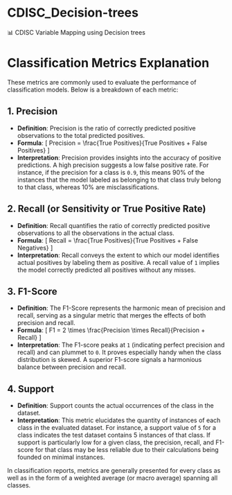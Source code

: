 # CDISC_Decision-trees
📊 CDISC Variable Mapping using Decision trees


# Classification Metrics Explanation

These metrics are commonly used to evaluate the performance of classification models. Below is a breakdown of each metric:

## 1. Precision
- **Definition**: Precision is the ratio of correctly predicted positive observations to the total predicted positives.
- **Formula**: 
  \[ Precision = \frac{True Positives}{True Positives + False Positives} \]
- **Interpretation**: Precision provides insights into the accuracy of positive predictions. A high precision suggests a low false positive rate. For instance, if the precision for a class is `0.9`, this means 90% of the instances that the model labeled as belonging to that class truly belong to that class, whereas 10% are misclassifications.

## 2. Recall (or Sensitivity or True Positive Rate)
- **Definition**: Recall quantifies the ratio of correctly predicted positive observations to all the observations in the actual class.
- **Formula**: 
  \[ Recall = \frac{True Positives}{True Positives + False Negatives} \]
- **Interpretation**: Recall conveys the extent to which our model identifies actual positives by labeling them as positive. A recall value of `1` implies the model correctly predicted all positives without any misses.

## 3. F1-Score
- **Definition**: The F1-Score represents the harmonic mean of precision and recall, serving as a singular metric that merges the effects of both precision and recall.
- **Formula**: 
  \[ F1 = 2 \times \frac{Precision \times Recall}{Precision + Recall} \]
- **Interpretation**: The F1-score peaks at `1` (indicating perfect precision and recall) and can plummet to `0`. It proves especially handy when the class distribution is skewed. A superior F1-score signals a harmonious balance between precision and recall.

## 4. Support
- **Definition**: Support counts the actual occurrences of the class in the dataset.
- **Interpretation**: This metric elucidates the quantity of instances of each class in the evaluated dataset. For instance, a support value of `5` for a class indicates the test dataset contains 5 instances of that class. If support is particularly low for a given class, the precision, recall, and F1-score for that class may be less reliable due to their calculations being founded on minimal instances.

In classification reports, metrics are generally presented for every class as well as in the form of a weighted average (or macro average) spanning all classes.
